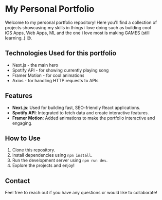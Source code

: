 # My Personal Portfolio

Welcome to my personal portfolio repository! Here you'll find a collection of projects showcasing my skills in things i love doing such as building cool iOS Apps, Web Apps, ML and the one i love most is making GAMES (still learning..) 😉.

## Technologies Used for this portfolio

- Next.js - the main hero 
- Spotify API - for showing currently playing song
- Framer Motion - for cool animations
- Axios - for handling HTTP requests to APIs 

## Features

- **Next.js**: Used for building fast, SEO-friendly React applications.
- **Spotify API**: Integrated to fetch data and create interactive features.
- **Framer Motion**: Added animations to make the portfolio interactive and engaging.

## How to Use

1. Clone this repository.
2. Install dependencies using `npm install`.
3. Run the development server using `npm run dev`.
4. Explore the projects and enjoy!

## Contact

Feel free to reach out if you have any questions or would like to collaborate!
